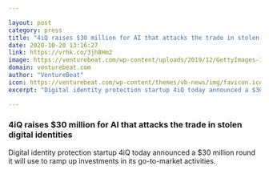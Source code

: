 ```yaml
---

layout: post
category: press
title: "4iQ raises $30 million for AI that attacks the trade in stolen digital identities"
date: 2020-10-20 13:16:27
link: https://vrhk.co/3jh8Hm2
image: https://venturebeat.com/wp-content/uploads/2019/12/GettyImages-1065824694-1-e1579193201293.jpg?w=1200&strip=all
domain: venturebeat.com
author: "VentureBeat"
icon: https://venturebeat.com/wp-content/themes/vb-news/img/favicon.ico
excerpt: "Digital identity protection startup 4iQ today announced a $30 million round it will use to ramp up investments in its go-to-market activities."

---
```


### 4iQ raises $30 million for AI that attacks the trade in stolen digital identities

Digital identity protection startup 4iQ today announced a $30 million round it will use to ramp up investments in its go-to-market activities.